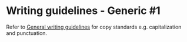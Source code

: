 <h1>Writing guidelines - Generic #1</h1>

<section data-section="generic">
  <p>Refer to
    <a
      href="https://docs.google.com/document/d/1ABNkYIp6aLwPYNpuYOFcDFBFCcnH_4ePRaLP-gD_tKE/edit#heading=h.w9d2qpiz1vpb"
      target="_blank"
      rel="noopener noreferrer"
    >General writing guidelines</a>
    for copy standards e.g. capitalization and punctuation.</p>
</section>
